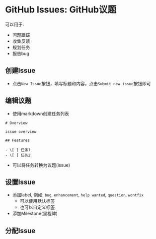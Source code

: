 # GitHub Issues: GitHub议题

可以用于:

- 问题跟踪
- 收集反馈
- 规划任务
- 报告bug

## 创建Issue

- 点击`New Issue`按钮，填写标题和内容，点击`Submit new issue`按钮即可

## 编辑议题

- 使用markdown创建任务列表

```
# Overview

issue overview

## Features

- \[ ] 任务1
- \[ ] 任务2
```

- 可以将任务转换为议题(issue)

## 设置Issue

- 添加label, 例如: `bug`, `enhancement`, `help wanted`, `question`, `wontfix`
  - 可以使用默认标签
  - 也可以自定义标签
- 添加Milestone(里程碑)

## 分配Issue

